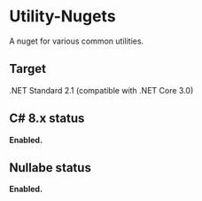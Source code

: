 # Utility-Nugets
A nuget for various common utilities.

## Target
.NET Standard 2.1 (compatible with .NET Core 3.0)

## C# 8.x status
**Enabled.**

## Nullabe status
**Enabled.**
